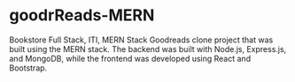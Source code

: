 # goodrReads-MERN
Bookstore Full Stack, ITI, MERN Stack Goodreads clone project that was built using the MERN stack. The backend was built with Node.js, Express.js, and MongoDB, while the frontend was developed using React and Bootstrap.
